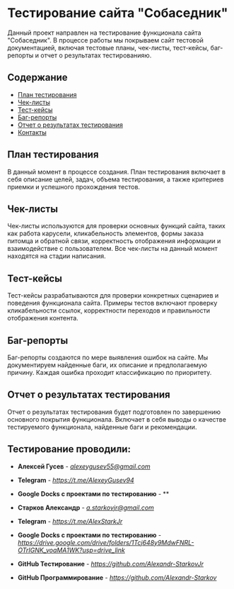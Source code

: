 # Тестирование сайта "Собаседник"

Данный проект направлен на тестирование функционала сайта "Собаседник". В процессе работы мы покрываем сайт тестовой документацией, включая тестовые планы, чек-листы, тест-кейсы, баг-репорты и отчет о результатах тестированияю.

## Содержание

- [План тестирования](#plan)
- [Чек-листы](#checklists)
- [Тест-кейсы](#test-cases)
- [Баг-репорты](#bug-reports)
- [Отчет о результатах тестирования](#test-results)
- [Контакты](#contacts)

## План тестирования

В данный момент в процессе создания. План тестирования включает в себя описание целей, задач, объема тестирования, а также критериев приемки и успешного прохождения тестов.

## Чек-листы

Чек-листы используются для проверки основных функций сайта, таких как работа карусели, кликабельность элементов, формы заказа питомца и обратной связи, корректность отображения информации и взаимодействие с пользователем. Все чек-листы на данный момент находятся на стадии написания.

## Тест-кейсы

Тест-кейсы разрабатываются для проверки конкретных сценариев и поведения функционала сайта. Примеры тестов включают проверку кликабельности ссылок, корректности переходов и правильности отображения контента.

## Баг-репорты

Баг-репорты создаются по мере выявления ошибок на сайте. Мы документируем найденные баги, их описание и предполагаемую причину. Каждая ошибка проходит классификацию по приоритету.

## Отчет о результатах тестирования

Отчет о результатах тестирования будет подготовлен по завершению основного покрытия функционала. Включает в себя выводы о качестве тестируемого функционала, найденные баги и рекомендации.

## Тестирование проводили: 
- **Алексей Гусев** - *alexeygusev55@gmail.com*
- **Telegram** - *https://t.me/AlexeyGusev94*
- **Google Docks с проектами по тестированию** - **

- **Старков Александр** - *a.starkovjr@gmail.com*
- **Telegram** - *https://t.me/AlexStarkJr*
- **Google Docks с проектами по тестированию** - *https://drive.google.com/drive/folders/1Tcj648y9MdwFNRL-OTrIGNK_voaMA1WK?usp=drive_link*
- **GitHub Тестирование** - *https://github.com/Alexandr-StarkovJr*
- **GitHub Программирование** - *https://github.com/Alexandr-Starkov*